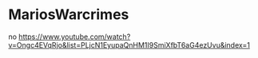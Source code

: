 # MariosWarcrimes
no
https://www.youtube.com/watch?v=Ongc4EVqRjo&list=PLjcN1EyupaQnHM1I9SmiXfbT6aG4ezUvu&index=1
